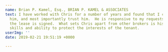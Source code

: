 ```yaml
---
name: Brian P. Kamel, Esq., BRIAN P. KAMEL & ASSOCIATES
text: I have worked with Chris for a number of years and found that I can rely on
  him, and most importantly trust him.  He is responsive to my requests even after
  the lease is signed.  What sets Chris apart from other brokers is his strong negotiation
  skills and ability to protect the interests of the tenant.
userImg: ''
date: 2019-02-21 19:51:19 +0000

---
```

